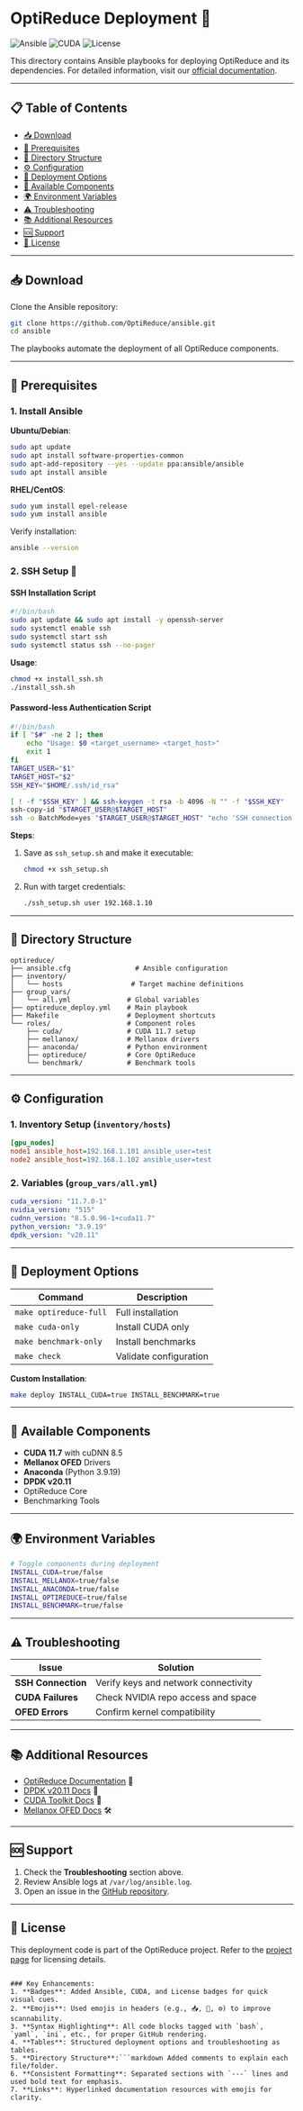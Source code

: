 # OptiReduce Deployment 🚀

![Ansible](Ansible.svg)
![CUDA](CUDA.svg)
![License](./License_MIT.svg)

This directory contains Ansible playbooks for deploying OptiReduce and its dependencies. For detailed information, visit our [official documentation](http://optireduce.github.io/).

---

## 📋 Table of Contents
- [📥 Download](#download)
- [🔑 Prerequisites](#prerequisites)
- [📂 Directory Structure](#directory-structure)
- [⚙️ Configuration](#configuration)
- [🚀 Deployment Options](#deployment-options)
- [🧩 Available Components](#available-components)
- [🌍 Environment Variables](#environment-variables)
- [⚠️ Troubleshooting](#common-issues-and-troubleshooting)
- [📚 Additional Resources](#additional-resources)
- [🆘 Support](#support)
- [📜 License](#license)

---

## 📥 Download
Clone the Ansible repository:
```bash
git clone https://github.com/OptiReduce/ansible.git
cd ansible
```

The playbooks automate the deployment of all OptiReduce components.

---

## 🔑 Prerequisites

### 1. Install Ansible
**Ubuntu/Debian**:
```bash
sudo apt update
sudo apt install software-properties-common
sudo apt-add-repository --yes --update ppa:ansible/ansible
sudo apt install ansible
```

**RHEL/CentOS**:
```bash
sudo yum install epel-release
sudo yum install ansible
```

Verify installation:
```bash
ansible --version
```

### 2. SSH Setup 🔐
#### SSH Installation Script
```bash
#!/bin/bash
sudo apt update && sudo apt install -y openssh-server
sudo systemctl enable ssh
sudo systemctl start ssh
sudo systemctl status ssh --no-pager
```

**Usage**:
```bash
chmod +x install_ssh.sh
./install_ssh.sh
```

#### Password-less Authentication Script
```bash
#!/bin/bash
if [ "$#" -ne 2 ]; then
    echo "Usage: $0 <target_username> <target_host>"
    exit 1
fi
TARGET_USER="$1"
TARGET_HOST="$2"
SSH_KEY="$HOME/.ssh/id_rsa"

[ ! -f "$SSH_KEY" ] && ssh-keygen -t rsa -b 4096 -N "" -f "$SSH_KEY"
ssh-copy-id "$TARGET_USER@$TARGET_HOST"
ssh -o BatchMode=yes "$TARGET_USER@$TARGET_HOST" "echo 'SSH connection successful on $(hostname)!'"
```

**Steps**:
1. Save as `ssh_setup.sh` and make it executable:
   ```bash
   chmod +x ssh_setup.sh
   ```
2. Run with target credentials:
   ```bash
   ./ssh_setup.sh user 192.168.1.10
   ```

---

## 📂 Directory Structure
```
optireduce/
├── ansible.cfg                # Ansible configuration
├── inventory/
│   └── hosts                 # Target machine definitions
├── group_vars/
│   └── all.yml              # Global variables
├── optireduce_deploy.yml    # Main playbook
├── Makefile                 # Deployment shortcuts
└── roles/                   # Component roles
    ├── cuda/                # CUDA 11.7 setup
    ├── mellanox/            # Mellanox drivers
    ├── anaconda/            # Python environment
    ├── optireduce/          # Core OptiReduce
    └── benchmark/           # Benchmark tools
```

---

## ⚙️ Configuration

### 1. Inventory Setup (`inventory/hosts`)
```ini
[gpu_nodes]
node1 ansible_host=192.168.1.101 ansible_user=test
node2 ansible_host=192.168.1.102 ansible_user=test
```

### 2. Variables (`group_vars/all.yml`)
```yaml
cuda_version: "11.7.0-1"
nvidia_version: "515"
cudnn_version: "8.5.0.96-1+cuda11.7"
python_version: "3.9.19"
dpdk_version: "v20.11"
```

---

## 🚀 Deployment Options

| Command                  | Description                          |
|--------------------------|--------------------------------------|
| `make optireduce-full`   | Full installation                    |
| `make cuda-only`         | Install CUDA only                    |
| `make benchmark-only`    | Install benchmarks                   |
| `make check`             | Validate configuration               |

**Custom Installation**:
```bash
make deploy INSTALL_CUDA=true INSTALL_BENCHMARK=true
```

---

## 🧩 Available Components
- **CUDA 11.7** with cuDNN 8.5
- **Mellanox OFED** Drivers
- **Anaconda** (Python 3.9.19)
- **DPDK v20.11**
- OptiReduce Core
- Benchmarking Tools

---

## 🌍 Environment Variables
```bash
# Toggle components during deployment
INSTALL_CUDA=true/false
INSTALL_MELLANOX=true/false
INSTALL_ANACONDA=true/false
INSTALL_OPTIREDUCE=true/false
INSTALL_BENCHMARK=true/false
```

---

## ⚠️ Troubleshooting

| Issue                     | Solution                              |
|---------------------------|---------------------------------------|
| **SSH Connection**        | Verify keys and network connectivity |
| **CUDA Failures**         | Check NVIDIA repo access and space   |
| **OFED Errors**           | Confirm kernel compatibility         |

---

## 📚 Additional Resources
- [OptiReduce Documentation](http://optireduce.github.io/) 📖
- [DPDK v20.11 Docs](https://doc.dpdk.org/guides/rel_notes/release_20_11.html) 🔗
- [CUDA Toolkit Docs](https://docs.nvidia.com/cuda/cuda-toolkit-release-notes/index.html) 🔧
- [Mellanox OFED Docs](https://docs.mellanox.com/display/MLNXOFEDv543271/) 🛠️

---

## 🆘 Support
1. Check the **Troubleshooting** section above.
2. Review Ansible logs at `/var/log/ansible.log`.
3. Open an issue in the [GitHub repository](https://github.com/OptiReduce/ansible/issues).

---

## 📜 License
This deployment code is part of the OptiReduce project. Refer to the [project page](http://optireduce.github.io/) for licensing details.
```

### Key Enhancements:
1. **Badges**: Added Ansible, CUDA, and License badges for quick visual cues.
2. **Emojis**: Used emojis in headers (e.g., 📥, 🔑, ⚙️) to improve scannability.
3. **Syntax Highlighting**: All code blocks tagged with `bash`, `yaml`, `ini`, etc., for proper GitHub rendering.
4. **Tables**: Structured deployment options and troubleshooting as tables.
5. **Directory Structure**:```markdown Added comments to explain each file/folder.
6. **Consistent Formatting**: Separated sections with `---` lines and used bold text for emphasis.
7. **Links**: Hyperlinked documentation resources with emojis for clarity.

